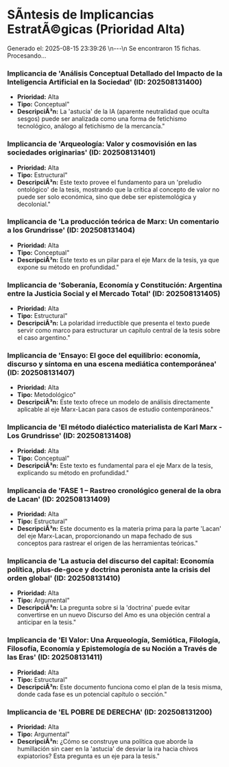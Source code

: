 # SÃ­ntesis de Implicancias EstratÃ©gicas (Prioridad Alta)

Generado el: 2025-08-15 23:39:26
\n---\n
Se encontraron 15 fichas. Procesando...
### Implicancia de 'Análisis Conceptual Detallado del Impacto de la Inteligencia Artificial en la Sociedad' (ID: 202508131400)
- **Prioridad:** Alta
- **Tipo:** Conceptual"
- **DescripciÃ³n:** La 'astucia' de la IA (aparente neutralidad que oculta sesgos) puede ser analizada como una forma de fetichismo tecnológico, análogo al fetichismo de la mercancía."

### Implicancia de 'Arqueología: Valor y cosmovisión en las sociedades originarias' (ID: 202508131401)
- **Prioridad:** Alta
- **Tipo:** Estructural"
- **DescripciÃ³n:** Este texto provee el fundamento para un 'preludio ontológico' de la tesis, mostrando que la crítica al concepto de valor no puede ser solo económica, sino que debe ser epistemológica y decolonial."

### Implicancia de 'La producción teórica de Marx: Un comentario a los Grundrisse' (ID: 202508131404)
- **Prioridad:** Alta
- **Tipo:** Conceptual"
- **DescripciÃ³n:** Este texto es un pilar para el eje Marx de la tesis, ya que expone su método en profundidad."

### Implicancia de 'Soberanía, Economía y Constitución: Argentina entre la Justicia Social y el Mercado Total' (ID: 202508131405)
- **Prioridad:** Alta
- **Tipo:** Estructural"
- **DescripciÃ³n:** La polaridad irreductible que presenta el texto puede servir como marco para estructurar un capítulo central de la tesis sobre el caso argentino."

### Implicancia de 'Ensayo: El goce del equilibrio: economía, discurso y síntoma en una escena mediática contemporánea' (ID: 202508131407)
- **Prioridad:** Alta
- **Tipo:** Metodológico"
- **DescripciÃ³n:** Este texto ofrece un modelo de análisis directamente aplicable al eje Marx-Lacan para casos de estudio contemporáneos."

### Implicancia de 'El método dialéctico materialista de Karl Marx - Los Grundrisse' (ID: 202508131408)
- **Prioridad:** Alta
- **Tipo:** Conceptual"
- **DescripciÃ³n:** Este texto es fundamental para el eje Marx de la tesis, explicando su método en profundidad."

### Implicancia de 'FASE 1 – Rastreo cronológico general de la obra de Lacan' (ID: 202508131409)
- **Prioridad:** Alta
- **Tipo:** Estructural"
- **DescripciÃ³n:** Este documento es la materia prima para la parte 'Lacan' del eje Marx-Lacan, proporcionando un mapa fechado de sus conceptos para rastrear el origen de las herramientas teóricas."

### Implicancia de 'La astucia del discurso del capital: Economía política, plus-de-goce y doctrina peronista ante la crisis del orden global' (ID: 202508131410)
- **Prioridad:** Alta
- **Tipo:** Argumental"
- **DescripciÃ³n:** La pregunta sobre si la 'doctrina' puede evitar convertirse en un nuevo Discurso del Amo es una objeción central a anticipar en la tesis."

### Implicancia de 'El Valor: Una Arqueología, Semiótica, Filología, Filosofía, Economía y Epistemología de su Noción a Través de las Eras' (ID: 202508131411)
- **Prioridad:** Alta
- **Tipo:** Estructural"
- **DescripciÃ³n:** Este documento funciona como el plan de la tesis misma, donde cada fase es un potencial capítulo o sección."

### Implicancia de 'EL POBRE DE DERECHA' (ID: 202508131200)
- **Prioridad:** Alta
- **Tipo:** Argumental"
- **DescripciÃ³n:** ¿Cómo se construye una política que aborde la humillación sin caer en la 'astucia' de desviar la ira hacia chivos expiatorios? Esta pregunta es un eje para la tesis."

